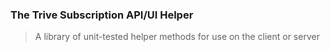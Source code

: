 ### The Trive Subscription API/UI Helper

> A library of unit-tested helper methods for use on the client or server
